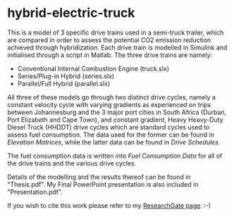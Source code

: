 # hybrid-electric-truck

This is a model of 3 specific drive trains used in a semi-truck trailer, which are compared in order to assess the potential CO2 emission reduction achieved through hybridization. Each drive train is modelled in Simulink and initialised through a script in Matlab. The three drive trains are namely:

- Conventional Internal Combustion Engine (truck.slx)
- Series/Plug-in Hybrid (series.slx)
- Parallel/Full Hybrid (parallel.slx)

All three of these models go through two distinct drive cycles, namely a constant velocity cycle with varying gradients as experienced on trips between Johannesburg and the 3 major port cities in South Africa (Durban, Port Elizabeth and Cape Town), and constant gradient, Heavy Heavy-Duty Diesel Truck (HHDDT) drive cycles which are standard cycles used to assess fuel consumption. The data used for the former can be found in *Elevation Matrices*, while the latter data can be found in *Drive Schedules*. 

The fuel consumption data is written into *Fuel Consumption Data* for all of the drive trains and the various drive cycles. 

Details of the modelling and the results thereof can be found in "Thesis.pdf". My Final PowerPoint presentation is also included in "Presentation.pdf".

If you wish to cite this work please refer to my [ResearchGate page](https://www.researchgate.net/publication/335928369_Reduction_of_Fuel_Consumption_and_CO2_Emissions_using_a_Hybrid_Drive_Train_in_a_Truck_Logistics_Operation). :-)
